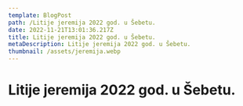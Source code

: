 ```yaml
---
template: BlogPost
path: /Litije jeremija 2022 god. u Šebetu.
date: 2022-11-21T13:01:36.217Z
title: Litije jeremija 2022 god. u Šebetu.
metaDescription: Litije jeremija 2022 god. u Šebetu.
thumbnail: /assets/jeremija.webp
---
```

# Litije jeremija 2022 god. u Šebetu.